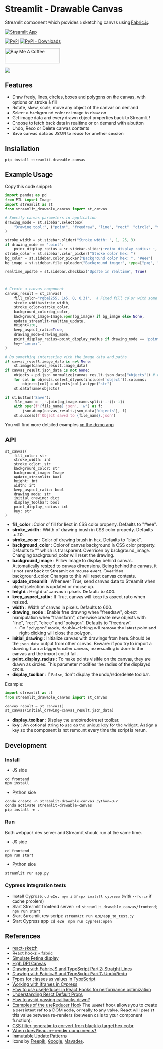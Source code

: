 # Streamlit - Drawable Canvas

Streamlit component which provides a sketching canvas using [Fabric.js](http://fabricjs.com/).

[![Streamlit App](https://static.streamlit.io/badges/streamlit_badge_black_white.svg)](https://share.streamlit.io/andfanilo/streamlit-drawable-canvas-demo/master/app.py)

[![PyPI](https://img.shields.io/pypi/v/streamlit-drawable-canvas)](https://pypi.org/project/streamlit-drawable-canvas/)
[![PyPI - Downloads](https://img.shields.io/pypi/dm/streamlit-drawable-canvas)](https://pypi.org/project/streamlit-drawable-canvas/)

<a href="https://www.buymeacoffee.com/andfanilo" target="_blank"><img src="https://cdn.buymeacoffee.com/buttons/v2/default-yellow.png" alt="Buy Me A Coffee" height="50" width="180"></a>

![](./img/demo.gif)

## Features

- Draw freely, lines, circles, boxes and polygons on the canvas, with options on stroke & fill
- Rotate, skew, scale, move any object of the canvas on demand
- Select a background color or image to draw on
- Get image data and every drawn object properties back to Streamlit !
- Choose to fetch back data in realtime or on demand with a button
- Undo, Redo or Delete canvas contents
- Save canvas data as JSON to reuse for another session

## Installation

```shell script
pip install streamlit-drawable-canvas
```

## Example Usage

Copy this code snippet:

```python
import pandas as pd
from PIL import Image
import streamlit as st
from streamlit_drawable_canvas import st_canvas

# Specify canvas parameters in application
drawing_mode = st.sidebar.selectbox(
    "Drawing tool:", ("point", "freedraw", "line", "rect", "circle", "transform")
)

stroke_width = st.sidebar.slider("Stroke width: ", 1, 25, 3)
if drawing_mode == 'point':
    point_display_radius = st.sidebar.slider("Point display radius: ", 1, 25, 3)
stroke_color = st.sidebar.color_picker("Stroke color hex: ")
bg_color = st.sidebar.color_picker("Background color hex: ", "#eee")
bg_image = st.sidebar.file_uploader("Background image:", type=["png", "jpg"])

realtime_update = st.sidebar.checkbox("Update in realtime", True)

    

# Create a canvas component
canvas_result = st_canvas(
    fill_color="rgba(255, 165, 0, 0.3)",  # Fixed fill color with some opacity
    stroke_width=stroke_width,
    stroke_color=stroke_color,
    background_color=bg_color,
    background_image=Image.open(bg_image) if bg_image else None,
    update_streamlit=realtime_update,
    height=150,
    keep_aspect_ratio=True,
    drawing_mode=drawing_mode,
    point_display_radius=point_display_radius if drawing_mode == 'point' else 0,
    key="canvas",
)

# Do something interesting with the image data and paths
if canvas_result.image_data is not None:
    st.image(canvas_result.image_data)
if canvas_result.json_data is not None:
    objects = pd.json_normalize(canvas_result.json_data["objects"]) # need to convert obj to str because PyArrow
    for col in objects.select_dtypes(include=['object']).columns:
        objects[col] = objects[col].astype("str")
    st.dataframe(objects)

if st.button('Save'):
    file_name = '_'.join(bg_image.name.split('.')[:-1])
    with open(f'{file_name}.json', 'w') as f:
        json.dump(canvas_result.json_data["objects"], f)
    st.success(f'Object saved to {file_name}.json')
```

You will find more detailed examples [on the demo app](https://github.com/andfanilo/streamlit-drawable-canvas-demo/).

## API

```
st_canvas(
    fill_color: str
    stroke_width: int
    stroke_color: str
    background_color: str
    background_image: Image
    update_streamlit: bool
    height: int
    width: int
    keep_aspect_ratio: bool
    drawing_mode: str
    initial_drawing: dict
    display_toolbar: bool
    point_display_radius: int
    key: str
)
```

- **fill_color** : Color of fill for Rect in CSS color property. Defaults to "#eee".
- **stroke_width** : Width of drawing brush in CSS color property. Defaults to 20.
- **stroke_color** : Color of drawing brush in hex. Defaults to "black".
- **background_color** : Color of canvas background in CSS color property. Defaults to "" which is transparent. Overriden by background_image. Changing background_color will reset the drawing.
- **background_image** : Pillow Image to display behind canvas. Automatically resized to canvas dimensions. Being behind the canvas, it is not sent back to Streamlit on mouse event. Overrides background_color. Changes to this will reset canvas contents.
- **update_streamlit** : Whenever True, send canvas data to Streamlit when object/selection is updated or mouse up.
- **height** : Height of canvas in pixels. Defaults to 400.
- **keep_aspect_ratio** : If True, canvas will keep its aspect ratio when resized.
- **width** : Width of canvas in pixels. Defaults to 600.
- **drawing_mode** : Enable free drawing when "freedraw", object manipulation when "transform", otherwise create new objects with "line", "rect", "circle" and "polygon". Defaults to "freedraw".
  - On "polygon" mode, double-clicking will remove the latest point and right-clicking will close the polygon.
- **initial_drawing** : Initialize canvas with drawings from here. Should be the `json_data` output from other canvas. Beware: if you try to import a drawing from a bigger/smaller canvas, no rescaling is done in the canvas and the import could fail.
- **point_display_radius** : To make points visible on the canvas, they are drawn as circles. This parameter modifies the radius of the displayed circle.
- **display_toolbar** : If `False`, don't display the undo/redo/delete toolbar.

Example:

```python
import streamlit as st
from streamlit_drawable_canvas import st_canvas

canvas_result = st_canvas()
st_canvas(initial_drawing=canvas_result.json_data)
```

- **display_toolbar** : Display the undo/redo/reset toolbar.
- **key** : An optional string to use as the unique key for the widget. Assign a key so the component is not remount every time the script is rerun.

## Development

### Install

- JS side

```shell script
cd frontend
npm install
```

- Python side

```shell script
conda create -n streamlit-drawable-canvas python=3.7
conda activate streamlit-drawable-canvas
pip install -e .
```

### Run

Both webpack dev server and Streamlit should run at the same time.

- JS side

```shell script
cd frontend
npm run start
```

- Python side

```shell script
streamlit run app.py
```

### Cypress integration tests

- Install Cypress: `cd e2e; npm i` or `npx install cypress` (with `--force` if cache problem)
- Start Streamlit frontend server: `cd streamlit_drawable_canvas/frontend; npm run start`
- Start Streamlit test script: `streamlit run e2e/app_to_test.py`
- Start Cypress app: `cd e2e; npm run cypress:open`

## References

- [react-sketch](https://github.com/tbolis/react-sketch)
- [React hooks - fabric](https://github.com/fabricjs/fabric.js/issues/5951#issuecomment-563427231)
- [Simulate Retina display](https://stackoverflow.com/questions/12243549/how-to-test-a-webpage-meant-for-retina-display)
- [High DPI Canvas](https://www.html5rocks.com/en/tutorials/canvas/hidpi/)
- [Drawing with FabricJS and TypeScript Part 2: Straight Lines](https://exceptionnotfound.net/drawing-with-fabricjs-and-typescript-part-2-straight-lines/)
- [Drawing with FabricJS and TypeScript Part 7: Undo/Redo](https://exceptionnotfound.net/drawing-with-fabricjs-and-typescript-part-7-undo-redo/)
- [Types for classes as values in TypeScript](https://2ality.com/2020/04/classes-as-values-typescript.html)
- [Working with iframes in Cypress](https://www.cypress.io/blog/2020/02/12/working-with-iframes-in-cypress/)
- [How to use useReducer in React Hooks for performance optimization](https://medium.com/crowdbotics/how-to-use-usereducer-in-react-hooks-for-performance-optimization-ecafca9e7bf5)
- [Understanding React Default Props](https://blog.bitsrc.io/understanding-react-default-props-5c50401ed37d)
- [How to avoid passing callbacks down?](https://reactjs.org/docs/hooks-faq.html#how-to-avoid-passing-callbacks-down)
- [Examples of the useReducer Hook](https://daveceddia.com/usereducer-hook-examples/) The `useRef` hook allows you to create a persistent ref to a DOM node, or really to any value. React will persist this value between re-renders (between calls to your component function).
- [CSS filter generator to convert from black to target hex color](https://codepen.io/sosuke/pen/Pjoqqp)
- [When does React re-render components?](https://felixgerschau.com/react-rerender-components/#when-does-react-re-render)
- [Immutable Update Patterns](https://redux.js.org/recipes/structuring-reducers/immutable-update-patterns)
- Icons by [Freepik](https://www.flaticon.com/authors/freepik), [Google](https://www.flaticon.com/authors/google), [Mavadee](https://www.flaticon.com/authors/mavadee).
